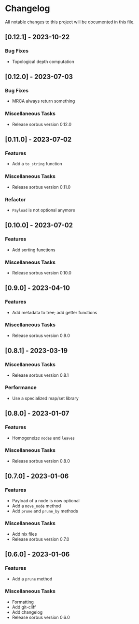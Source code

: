 # Changelog

All notable changes to this project will be documented in this file.

## [0.12.1] - 2023-10-22

### Bug Fixes

- Topological depth computation

## [0.12.0] - 2023-07-03

### Bug Fixes

- MRCA always return something

### Miscellaneous Tasks

- Release sorbus version 0.12.0

## [0.11.0] - 2023-07-02

### Features

- Add a `to_string` function

### Miscellaneous Tasks

- Release sorbus version 0.11.0

### Refactor

- `Payload` is not optional anymore

## [0.10.0] - 2023-07-02

### Features

- Add sorting functions

### Miscellaneous Tasks

- Release sorbus version 0.10.0

## [0.9.0] - 2023-04-10

### Features

- Add metadata to tree; add getter functions

### Miscellaneous Tasks

- Release sorbus version 0.9.0

## [0.8.1] - 2023-03-19

### Miscellaneous Tasks

- Release sorbus version 0.8.1

### Performance

- Use a specialized map/set library

## [0.8.0] - 2023-01-07

### Features

- Homogeneize `nodes` and `leaves`

### Miscellaneous Tasks

- Release sorbus version 0.8.0

## [0.7.0] - 2023-01-06

### Features

- Payload of a node is now optional
- Add a `move_node` method
- Add `prune` and `prune_by` methods

### Miscellaneous Tasks

- Add nix files
- Release sorbus version 0.7.0

## [0.6.0] - 2023-01-06

### Features

- Add a `prune` method

### Miscellaneous Tasks

- Formatting
- Add git-cliff
- Add changelog
- Release sorbus version 0.6.0

<!-- generated by git-cliff -->

